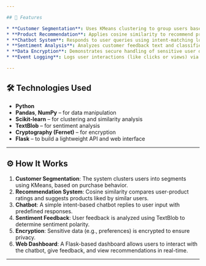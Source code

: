 ```yaml
---

## 📌 Features

* **Customer Segmentation**: Uses KMeans clustering to group users based on behavior (e.g., average order value and visits).
* **Product Recommendation**: Applies cosine similarity to recommend products based on similar user preferences.
* **Chatbot System**: Responds to user queries using intent-matching logic.
* **Sentiment Analysis**: Analyzes customer feedback text and classifies it as positive, neutral, or negative.
* **Data Encryption**: Demonstrates secure handling of sensitive user data using Fernet encryption.
* **Event Logging**: Logs user interactions (like clicks or views) via a Flask API.

---
```


## 🛠 Technologies Used

* **Python**
* **Pandas**, **NumPy** – for data manipulation
* **Scikit-learn** – for clustering and similarity analysis
* **TextBlob** – for sentiment analysis
* **Cryptography (Fernet)** – for encryption
* **Flask** – to build a lightweight API and web interface

---

## ⚙️ How It Works

1. **Customer Segmentation**: The system clusters users into segments using KMeans, based on purchase behavior.
2. **Recommendation System**: Cosine similarity compares user-product ratings and suggests products liked by similar users.
3. **Chatbot**: A simple intent-based chatbot replies to user input with predefined responses.
4. **Sentiment Feedback**: User feedback is analyzed using TextBlob to determine sentiment polarity.
5. **Encryption**: Sensitive data (e.g., preferences) is encrypted to ensure privacy.
6. **Web Dashboard**: A Flask-based dashboard allows users to interact with the chatbot, give feedback, and view recommendations in real-time.

---
